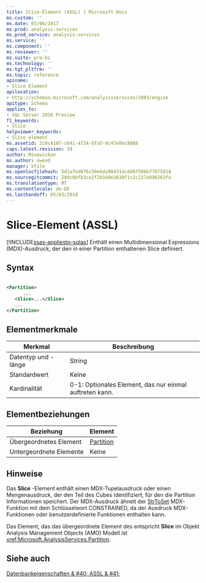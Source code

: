 ```yaml
---
title: Slice-Element (ASSL) | Microsoft Docs
ms.custom: ''
ms.date: 03/06/2017
ms.prod: analysis-services
ms.prod_service: analysis-services
ms.service: ''
ms.component: ''
ms.reviewer: ''
ms.suite: pro-bi
ms.technology: ''
ms.tgt_pltfrm: ''
ms.topic: reference
apiname:
- Slice Element
apilocation:
- http://schemas.microsoft.com/analysisservices/2003/engine
apitype: Schema
applies_to:
- SQL Server 2016 Preview
f1_keywords:
- Slice
helpviewer_keywords:
- Slice element
ms.assetid: 2c8c4107-c641-4724-bfa5-0c47e0ec8888
caps.latest.revision: 34
author: Minewiskan
ms.author: owend
manager: kfile
ms.openlocfilehash: 5d1a7ed876c50e6da984314cdd9f58bb778f5018
ms.sourcegitcommit: 2ddc0bfb3ce2f2b160e3638f1c2c237a898263f4
ms.translationtype: MT
ms.contentlocale: de-DE
ms.lasthandoff: 05/03/2018
---
```

# <a name="slice-element-assl"></a>Slice-Element (ASSL)
[!INCLUDE[ssas-appliesto-sqlas](../../../includes/ssas-appliesto-sqlas.md)]
  Enthält einen Multidimensional Expressions (MDX)-Ausdruck, der den in einer Partition enthaltenen Slice definiert.  
  
## <a name="syntax"></a>Syntax  
  
```xml  
  
<Partition>  
      ...  
   <Slice>...</Slice>  
   ...  
</Partition>  
```  
  
## <a name="element-characteristics"></a>Elementmerkmale  
  
|Merkmal|Beschreibung|  
|--------------------|-----------------|  
|Datentyp und -länge|String|  
|Standardwert|Keine|  
|Kardinalität|0-1: Optionales Element, das nur einmal auftreten kann.|  
  
## <a name="element-relationships"></a>Elementbeziehungen  
  
|Beziehung|Element|  
|------------------|-------------|  
|Übergeordnetes Element|[Partition](../../../analysis-services/scripting/objects/partition-element-assl.md)|  
|Untergeordnete Elemente|Keine|  
  
## <a name="remarks"></a>Hinweise  
 Das **Slice** -Element enthält einen MDX-Tupelausdruck oder einen Mengenausdruck, der den Teil des Cubes identifiziert, für den die Partition Informationen speichert. Der MDX-Ausdruck ähnelt der [StrToSet](../../../mdx/strtoset-mdx.md) MDX-Funktion mit dem Schlüsselwort CONSTRAINED, da der Ausdruck MDX-Funktionen oder benutzerdefinierte Funktionen enthalten kann.  
  
 Das Element, das das übergeordnete Element des entspricht **Slice** im Objekt Analysis Management Objects (AMO) Modell ist <xref:Microsoft.AnalysisServices.Partition>.  
  
## <a name="see-also"></a>Siehe auch  
 [Datenbankeigenschaften & #40; ASSL & #41;](../../../analysis-services/scripting/properties/properties-assl.md)  
  
  
